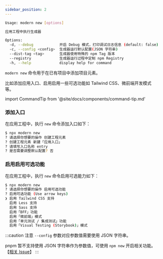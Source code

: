 ```yaml
---
sidebar_position: 2
---
```


```bash
Usage: modern new [options]

应用工程中执行生成器

Options:
  -d, --debug            开启 Debug 模式，打印调试日志信息 (default: false)
  -c, --config <config>  生成器运行默认配置(JSON 字符串)
  --dist-tag <tag>       生成器使用特殊的 npm Tag 版本
  --registry             生成器运行过程中定制 npm Registry
  -h, --help             display help for command
```

`modern new` 命令用于在已有项目中添加项目元素。

比如添加应用入口、启用启用一些可选功能如 Tailwind CSS、微前端开发模式等。

import CommandTip from '@site/docs/components/command-tip.md'

<CommandTip />

### 添加入口

在应用工程中，执行 `new` 命令添加入口如下：

```bash
$ npx modern new
? 请选择你想要的操作 创建工程元素
? 创建工程元素 新建「应用入口」
? 请填写入口名称 entry
? 是否需要调整默认配置? 否
```

### 启用启用可选功能

在应用工程中，执行 `new` 命令启用可选能力如下：

```bash
$ npx modern new
? 请选择你想要的操作 启用可选功能
? 启用可选功能 (Use arrow keys)
❯ 启用 Tailwind CSS 支持
  启用 Less 支持
  启用 Sass 支持
  启用「BFF」功能
  启用「微前端」模式
  启用「单元测试 / 集成测试」功能
  启用「Visual Testing (Storybook)」模式
```

:::caution 注意
`--config` 参数对应参数值需要使用 JSON 字符串。

pnpm 暂不支持使用 JSON 字符串作为参数值，可使用 `npm new` 开启相关功能。【[相关 Issue](https://github.com/pnpm/pnpm/issues/3876)】
:::
